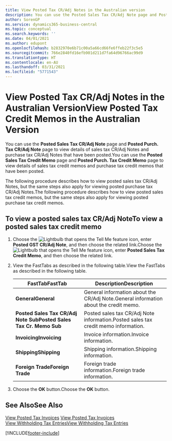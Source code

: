 ```yaml
---
title: View Posted Tax CR/Adj Notes in the Australian version
description: You can use the Posted Sales Tax CR/Adj Note page and Posted Purch. Tax CR/Adj Note page to view details of sales tax CR/Adj notes and purchase tax CR/Adj notes that have been posted in the Australian version.
author: SorenGP
ms.service: dynamics365-business-central
ms.topic: conceptual
ms.search.keywords: ''
ms.date: 04/01/2021
ms.author: edupont
ms.openlocfilehash: b2832970e6b71c00a5a66cd66fe6ffeb22f3c5e5
ms.sourcegitcommit: 766e2840fd16efb901d211d7fa64d96766ac99d9
ms.translationtype: HT
ms.contentlocale: en-AU
ms.lasthandoff: 03/31/2021
ms.locfileid: "5771543"
---
```

# <a name="view-posted-tax-credit-memos-in-the-australian-version"></a><span data-ttu-id="6e33d-103">View Posted Tax CR/Adj Notes in the Australian Version</span><span class="sxs-lookup"><span data-stu-id="6e33d-103">View Posted Tax Credit Memos in the Australian Version</span></span>

<span data-ttu-id="6e33d-104">You can use the **Posted Sales Tax CR/Adj Note** page and **Posted Purch. Tax CR/Adj Note** page to view details of sales tax CR/Adj Notes and purchase tax CR/Adj Notes that have been posted.</span><span class="sxs-lookup"><span data-stu-id="6e33d-104">You can use the **Posted Sales Tax Credit Memo** page and **Posted Purch. Tax Credit Memo** page to view details of sales tax credit memos and purchase tax credit memos that have been posted.</span></span>  

<span data-ttu-id="6e33d-105">The following procedure describes how to view posted sales tax CR/Adj Notes, but the same steps also apply for viewing posted purchase tax CR/Adj Notes.</span><span class="sxs-lookup"><span data-stu-id="6e33d-105">The following procedure describes how to view posted sales tax credit memos, but the same steps also apply for viewing posted purchase tax credit memos.</span></span>  

## <a name="to-view-a-posted-sales-tax-credit-memo"></a><span data-ttu-id="6e33d-106">To view a posted sales tax CR/Adj Note</span><span class="sxs-lookup"><span data-stu-id="6e33d-106">To view a posted sales tax credit memo</span></span>  

1.  <span data-ttu-id="6e33d-107">Choose the ![Lightbulb that opens the Tell Me feature](../../media/ui-search/search_small.png "Tell me what you want to do") icon, enter **Posted GST CR/Adj Note**, and then choose the related link.</span><span class="sxs-lookup"><span data-stu-id="6e33d-107">Choose the ![Lightbulb that opens the Tell Me feature](../../media/ui-search/search_small.png "Tell me what you want to do") icon, enter **Posted Sales Tax Credit Memo**, and then choose the related link.</span></span>  
2.  <span data-ttu-id="6e33d-108">View the FastTabs as described in the following table.</span><span class="sxs-lookup"><span data-stu-id="6e33d-108">View the FastTabs as described in the following table.</span></span>  

    |<span data-ttu-id="6e33d-109">FastTab</span><span class="sxs-lookup"><span data-stu-id="6e33d-109">FastTab</span></span>|<span data-ttu-id="6e33d-110">Description</span><span class="sxs-lookup"><span data-stu-id="6e33d-110">Description</span></span>|  
    |-------------|---------------------------------------|  
    |<span data-ttu-id="6e33d-111">**General**</span><span class="sxs-lookup"><span data-stu-id="6e33d-111">**General**</span></span>|<span data-ttu-id="6e33d-112">General information about the CR/Adj Note.</span><span class="sxs-lookup"><span data-stu-id="6e33d-112">General information about the credit memo.</span></span>|  
    |<span data-ttu-id="6e33d-113">**Posted Sales Tax CR/Adj Note Sub**</span><span class="sxs-lookup"><span data-stu-id="6e33d-113">**Posted Sales Tax Cr. Memo Sub**</span></span>|<span data-ttu-id="6e33d-114">Posted sales tax CR/Adj Note information.</span><span class="sxs-lookup"><span data-stu-id="6e33d-114">Posted sales tax credit memo information.</span></span>|  
    |<span data-ttu-id="6e33d-115">**Invoicing**</span><span class="sxs-lookup"><span data-stu-id="6e33d-115">**Invoicing**</span></span>|<span data-ttu-id="6e33d-116">Invoice information.</span><span class="sxs-lookup"><span data-stu-id="6e33d-116">Invoice information.</span></span>|  
    |<span data-ttu-id="6e33d-117">**Shipping**</span><span class="sxs-lookup"><span data-stu-id="6e33d-117">**Shipping**</span></span>|<span data-ttu-id="6e33d-118">Shipping information.</span><span class="sxs-lookup"><span data-stu-id="6e33d-118">Shipping information.</span></span>|  
    |<span data-ttu-id="6e33d-119">**Foreign Trade**</span><span class="sxs-lookup"><span data-stu-id="6e33d-119">**Foreign Trade**</span></span>|<span data-ttu-id="6e33d-120">Foreign trade information.</span><span class="sxs-lookup"><span data-stu-id="6e33d-120">Foreign trade information.</span></span>|  

3.  <span data-ttu-id="6e33d-121">Choose the **OK** button.</span><span class="sxs-lookup"><span data-stu-id="6e33d-121">Choose the **OK** button.</span></span>  

## <a name="see-also"></a><span data-ttu-id="6e33d-122">See Also</span><span class="sxs-lookup"><span data-stu-id="6e33d-122">See Also</span></span>  
 <span data-ttu-id="6e33d-123">[View Posted Tax Invoices](how-to-view-posted-tax-invoices.md) </span><span class="sxs-lookup"><span data-stu-id="6e33d-123">[View Posted Tax Invoices](how-to-view-posted-tax-invoices.md) </span></span>  
 [<span data-ttu-id="6e33d-124">View Withholding Tax Entries</span><span class="sxs-lookup"><span data-stu-id="6e33d-124">View Withholding Tax Entries</span></span>](how-to-view-withholding-tax-entries.md)


[!INCLUDE[footer-include](../../includes/footer-banner.md)]